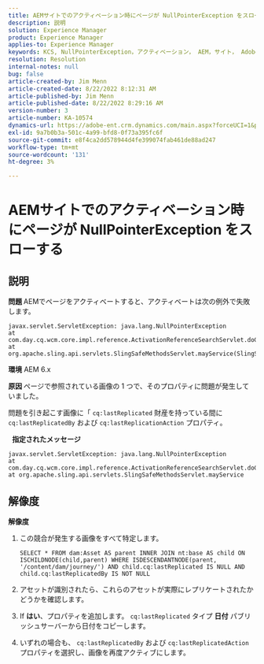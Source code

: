 ```yaml
---
title: AEMサイトでのアクティベーション時にページが NullPointerException をスローする
description: 説明
solution: Experience Manager
product: Experience Manager
applies-to: Experience Manager
keywords: KCS, NullPointerException，アクティベーション， AEM，サイト， Adobe Experience Manager, 6.x
resolution: Resolution
internal-notes: null
bug: false
article-created-by: Jim Menn
article-created-date: 8/22/2022 8:12:31 AM
article-published-by: Jim Menn
article-published-date: 8/22/2022 8:29:16 AM
version-number: 3
article-number: KA-10574
dynamics-url: https://adobe-ent.crm.dynamics.com/main.aspx?forceUCI=1&pagetype=entityrecord&etn=knowledgearticle&id=3420272b-f221-ed11-b83e-0022480866ad
exl-id: 9a7b0b3a-501c-4a99-bfd8-0f73a395fc6f
source-git-commit: e8f4ca2dd578944d4fe399074fab461de88ad247
workflow-type: tm+mt
source-wordcount: '131'
ht-degree: 3%

---
```


# AEMサイトでのアクティベーション時にページが NullPointerException をスローする

## 説明


<b>問題 </b>
AEMでページをアクティベートすると、アクティベートは次の例外で失敗します。


```
javax.servlet.ServletException: java.lang.NullPointerException
at com.day.cq.wcm.core.impl.reference.ActivationReferenceSearchServlet.doGet(ActivationReferenceSearchServlet.java:175)
at org.apache.sling.api.servlets.SlingSafeMethodsServlet.mayService(SlingSafeMethodsServlet.java:269)
```


<b>環境</b>
AEM 6.x

<b>原因 </b>
ページで参照されている画像の 1 つで、そのプロパティに問題が発生していました。

問題を引き起こす画像に「 `cq:lastReplicated` 財産を持っている間に `cq:lastReplicatedBy` および `cq:lastReplicationAction` プロパティ。

 
<b>指定されたメッセージ</b>


```
javax.servlet.ServletException: java.lang.NullPointerException
at com.day.cq.wcm.core.impl.reference.ActivationReferenceSearchServlet.doGet
at org.apache.sling.api.servlets.SlingSafeMethodsServlet.mayService
```



## 解像度


<b>解像度</b>

1. この競合が発生する画像をすべて特定します。

   ```
   SELECT * FROM dam:Asset AS parent INNER JOIN nt:base AS child ON ISCHILDNODE(child,parent) WHERE ISDESCENDANTNODE(parent, '/content/dam/journey/') AND child.cq:lastReplicated IS NULL AND child.cq:lastReplicatedBy IS NOT NULL
   ```
2. アセットが識別されたら、これらのアセットが実際にレプリケートされたかどうかを確認します。
3. If <b>はい</b>、プロパティを追加します。 `cq:lastReplicated` タイプ <b>日付</b> パブリッシュサーバーから日付をコピーします。
4. いずれの場合も、 `cq:lastReplicatedBy` および `cq:lastReplicatedAction` プロパティを選択し、画像を再度アクティブにします。

